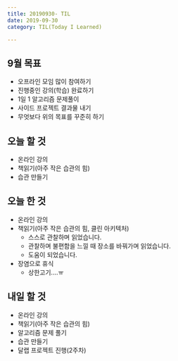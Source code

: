 ```yaml
---
title: 20190930- TIL
date: 2019-09-30
category: TIL(Today I Learned)

---
```


## 9월 목표

- 오프라인 모임 많이 참여하기
- 진행중인 강의(학습) 완료하기
- 1일 1 알고리즘 문제풀이
- 사이드 프로젝트 결과물 내기
- 무엇보다 위의 목표를 꾸준히 하기

## 오늘 할 것

- 온라인 강의
- 책읽기(아주 작은 습관의 힘)
- 습관 만들기


## 오늘 한 것

- 온라인 강의
- 책읽기(아주 작은 습관의 힘, 클린 아키텍처)
  - 스스로 관찰하며 읽었습니다.
  - 관찰하며 불편함을 느낄 때 장소를 바꿔가며 읽었습니다.
  - 도움이 되었습니다.
- 장염으로 휴식
  - 상한고기....ㅠ

## 내일 할 것
  
- 온라인 강의
- 책읽기(아주 작은 습관의 힘)
- 알고리즘 문제 풀기
- 습관 만들기
- 달랩 프로젝트 진행(2주차)


